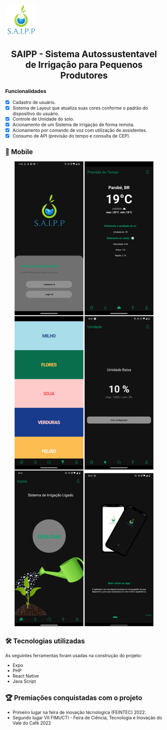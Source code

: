 <img alt="NextLevelWeek" title="#NextLevelWeek" src="./assets/saipp.png" width="100px" margin="40px">
<h1 align="center">SAIPP - Sistema Autossustentavel de Irrigação para Pequenos Produtores</h1>

### Funcionalidades

- [x] Cadastro de usuário.
- [x] Sistema de Layout que atualiza suas cores conforme o padrão do dispositivo do usuário.
- [x] Controle de Umidade do solo.
- [x] Acionamento de um Sistema de irrigação de forma remota.
- [x] Acionamento por comando de voz com utilização de assistentes.
- [x] Consumo de API (previsão do tempo e consulta de CEP).

## 📱 Mobile 

<p align="center">
  
  <img alt="NextLevelWeek" title="#NextLevelWeek" src="./assets/WhatsApp Image 2022-12-06 at 17.24.01.jpeg" width="220px" margin-right="20px">
  
  <img alt="NextLevelWeek" title="#NextLevelWeek" src="./assets/WhatsApp Image 2022-10-19 at 22.18.22 (3).jpeg" width="220px"  margin="20px">
  
  <img alt="NextLevelWeek" title="#NextLevelWeek" src="./assets/WhatsApp Image 2022-10-17 at 22.23.07 (2).jpeg" width="220px"  margin="20px">

  <img alt="NextLevelWeek" title="#NextLevelWeek" src="./assets/WhatsApp Image 2022-10-20 at 01.22.01 (2).jpeg" width="220px"  margin="20px">
  
  <img alt="NextLevelWeek" title="#NextLevelWeek" src="./assets/Captura de tela 2022-12-06 174054.png" width="220px"  margin="20px">
  
  <img alt="NextLevelWeek" title="#NextLevelWeek" src="./assets/Captura de tela 2022-12-06 174005.png" width="220px"  margin="20px">
  
</p>

## 🛠 Tecnologias utilizadas

As seguintes ferramentas foram usadas na construção do projeto:


- Expo
- PHP
- React Native
- Java Script


## 🏆 Premiações conquistadas com o projeto 

- Primeiro lugar na feira de inovação técnologica (FEINTEC) 2022.
- Segundo lugar VII FIMUCTI - Feira de Ciência, Tecnologia e Inovação do Vale do Café 2022

